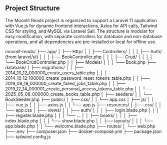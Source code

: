 ## Project Structure

The Moonlit Reads project is organized to support a Laravel 11 application with Vue.js for dynamic frontend interactions, Axios for API calls, Tailwind CSS for styling, and MySQL via Laravel Sail. The structure is modular for easy modification, with separate controllers for database and non-database operations, and all dependencies are pre-installed or local for offline use.

moonlit-reads/
├── app/
│   ├── Http/
│   │   ├── Controllers/
│   │   │   ├── Auth/ (from laravel/ui)
│   │   │   ├── BookController.php
│   │   │   ├── Crud/
│   │   │   │   └── BookCrudController.php
│   │   ├── Models/
│   │   │   └── Book.php
├── database/
│   ├── migrations/
│   │   ├── 2014_10_12_000000_create_users_table.php
│   │   ├── 2014_10_12_100000_create_password_reset_tokens_table.php
│   │   ├── 2019_08_19_000000_create_failed_jobs_table.php
│   │   ├── 2019_12_14_000001_create_personal_access_tokens_table.php
│   │   └── 2025_05_08_000000_create_books_table.php
│   ├── seeders/
│   │   └── BookSeeder.php
├── public/
│   ├── css/
│   │   └── app.css
│   ├── js/
│   │   ├── vue.js
│   │   ├── axios.js
│   │   └── app.js
├── resources/
│   ├── css/
│   │   └── app.css
│   ├── views/
│   │   ├── auth/
│   │   │   ├── login.blade.php
│   │   │   ├── register.blade.php
│   │   │   └── ...
│   │   ├── books/
│   │   │   ├── index.blade.php
│   │   │   └── show.blade.php
│   │   ├── layouts/
│   │   │   └── app.blade.php
│   │   └── welcome.blade.php
├── routes/
│   └── web.php
├── .env
├── composer.json
├── docker-compose.yml
├── package.json
├── tailwind.config.js
